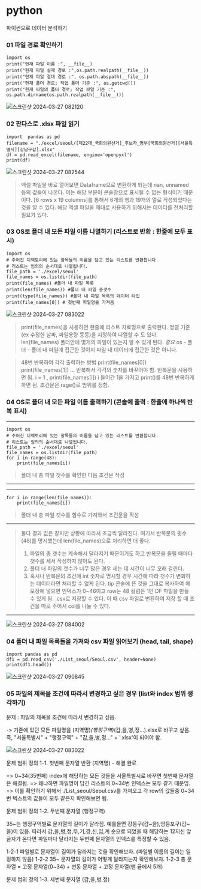 # python
파이썬으로 데이터 분석하기

### 01 파일 경로 확인하기
```
import os
print("현재 파일 이름 :", __file__)
print("현재 파일 실제 경로 :",os.path.realpath(__file__))
print("현재 파일 절대 경로 :", os.path.abspath(__file__))
print("현재 폴더 경로; 작업 폴더 기준 :", os.getcwd())
print("현재 파일의 폴더 경로; 작업 파일 기준 :", os.path.dirname(os.path.realpath(__file__)))
```
![스크린샷 2024-03-27 082120](https://github.com/leonadro-3/python/assets/69701682/77d9b60d-a902-4967-b1b7-102b24ba82b3)

### 02 판다스로 .xlsx 파일 읽기
```
import  pandas as pd
filename = "./excel/seoul/[제22대_국회의원선거]_후보자_명부[국회의원선거][서울특별시][강남구갑].xlsx"
df = pd.read_excel(filename, engine='openpyxl')
print(df)
```
![스크린샷 2024-03-27 082544](https://github.com/leonadro-3/python/assets/69701682/d6f5dc82-36d3-42b6-aea1-9e7d2504186e)

> 엑셀 파일을 바로 열어보면 Dataframe으로 변환하게 되는데 nan, unnamed 등의 값들이 나온다. 이는 해당 부분이 콘솔창으로 표시될 수 없는 형식이기 때문이다.
> [6 rows x 19 columns]를 통해서 6개의 행과 19개의 열로 작성되었다는 것을 알 수 있다.
> 해당 엑셀 파일을 제대로 사용하기 위해서는 데이터를 전처리할 필요가 있다.

### 03 OS로 폴더 내 모든 파일 이름 나열하기 (리스트로 반환 : 한줄에 모두 표시)
```
import os
# 주어진 디렉토리에 있는 항목들의 이름을 담고 있는 리스트를 반환합니다.
# 리스트는 임의의 순서대로 나열됩니다.
file_path = './excel/seoul'
file_names = os.listdir(file_path)
print(file_names) #폴더 내 파일 목록
print(len(file_names)) #폴더 내 파일 총갯수
print(type(file_names)) #폴더 내 파일 목록의 데이터 타입
print(file_names[0]) # 첫번째 파일명을 가져옴
```
![스크린샷 2024-03-27 083022](https://github.com/leonadro-3/python/assets/69701682/e78f5219-05ac-4bcc-9aac-cb11f02031ea)
> print(file_names)을 사용하면 한줄에 리스트 자료형으로 출력한다. 정렬 기준 (ex 수정한 날짜, 파일용량 등등)을 지정하여 나열할 수 도 있다.
> len(file_names) 폴더안에 몇개의 파일이 있는지 알 수 있게 된다.
> *중요* os - 폴더 - 폴더 내 파일에 접근한 것이지 파일 내 데이터에 접근한 것은 아니다.

> 48번 반복하여 각각 출력하는 방법
> print(file_names[0])
> print(file_names[1]) ... 반복해서 각각의 숫자를 바꾸어야 함. 반복문을 사용하면 됨.
> i = 1 , print(file_names[i])
> i 들어간 1을 가지고 print()를 48번 반복하게 하면 됨. 조건문은 rage()로 범위를 정함.


### 04 OS로 폴더 내 모든 파일 이름 출력하기 (콘솔에 출력 : 한줄에 하나씩 반복 표시)
***
```
import os
# 주어진 디렉토리에 있는 항목들의 이름을 담고 있는 리스트를 반환합니다.
# 리스트는 임의의 순서대로 나열됩니다.
file_path = './excel/seoul'
file_names = os.listdir(file_path)
for i in range(48):
    print(file_names[i])
```
> 폴더 내 총 파일 갯수를 확인한 다음 조건문 작성
***
***
```
for i in range(len(file_names)):
    print(file_names[i])
```
> 폴더 내 총 파일 갯수를 함수로 가져와서 조건문을 작성
***
> 둘다 결과 값은 같지만 상황에 따라서 조금씩 달라진다. 여기서 반복문의 횟수(48)를 명시했는데 len(file_names)으로 처리하면 더 좋다. 
> 01. 파일의 총 갯수는 계속해서 달라지기 때문이기도 하고 반복문을 돌릴 때마다 갯수를 세서 작성하지 않아도 된다.
> 02. 폴더 내 파일의 갯수가 너무 많은 경우 세는 데 시간이 너무 오래 걸린다.
> 03. 혹시나 반복문의 조건에 int 숫자로 명시할 경우 시간에 따라 갯수가 변화하는 데이터라면 처리할 수 없게 된다.
> tip 콘솔에 뜬 것을 그대로 복사하여 메모장에 넣으면 인덱스가 0~46이고 row는 48 컬럼은 1인 DF 파일을 만들 수 있게 됨. .csv로 저장할 수 있다.
> 이 때 csv 파일로 변환하여 저장 할 때 조건을 따로 주어서 col를 나눌 수 있다.
***
![스크린샷 2024-03-27 084002](https://github.com/leonadro-3/python/assets/69701682/9f389035-37ed-4b34-8a41-9044fe998c9d)


### 04 폴더 내 파일 목록들을 가져와 csv 파일 읽어보기 (head, tail, shape)

```
import pandas as pd
df1 = pd.read_csv('./List_seoul/Seoul.csv', header=None)
print(df1.head())
```
![스크린샷 2024-03-27 090845](https://github.com/leonadro-3/python/assets/69701682/4ccf1a19-a015-415b-aa25-752548cc7363)

### 05 파일의 제목을 조건에 따라서 변경하고 싶은 경우 (list와 index 범위 생각하기)

문제 : 파일의 제목을 조건에 따라서 변경하고 싶음.

-> 기존에 있던 모든 파일명을 (지역명)_(행정구역)_(갑,을,병,정...).xlsx로 바꾸고 싶음.
즉, "서울특별시" + "행정구역" + "갑,을,병,정..." + '.xlsx'이 되어야 함.

![스크린샷 2024-03-27 083022](https://github.com/leonadro-3/python/assets/69701682/b8764519-288a-4a11-af61-377941b1a91b)

문제 범위 정의 1-1. 첫번째 문자열 반환 (지역명) - 해결 완료

=> 0~34(35번째) index에 해당하는 모든 것들을 서울특별시로 바꾸면 첫번째 문자열은 해결됨. 
=> 왜냐하면 파일명이 담긴 리스트의 0~34번 인덱스는 모두 같기 때문임.
=> 이를 확인하기 위해서 ./List_seoul/Seoul.csv를 가져오고 각 row의 값들중 0~34번 텍스트의 값들이 모두 같은지 확인해보면 됨.

문제 범위 정의 1-2. 두번째 문자열 (행정구역)

35~는 행정구역별로 문자열의 길이가 달라짐. 예를들면 강동구(갑~을),영등포구(갑~을)이 있음.
따라서 갑,을,병,정,무,기,경,신,임,계 순으로 되었을 때 해당하는 12지신 앞글자가 온다면 
파일마다 달라지는 두번째 문자열의 인덱스를 특정할 수 있음.

1-2-1 파일별로 문자열이 길이가 달라지는 것을 확인해보자. (파일별 이름의 길이는 일정하지 않음)
1-2-2 35~ 문자열의 길이가 어떻게 달라지는지 확인해보자. 
1-2-3 총 문자열 = 고정 문자열(0~34) + 변동 문자열 + 고정 문자열(맨 끝에서 5개)

문제 범위 정의 1-3. 세번째 문자열 (갑,을,병,정) 


